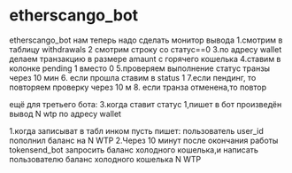 # etherscango_bot
etherscango_bot
нам теперь надо сделать монитор вывода
1.смотрим в таблицу  withdrawals
2 смотрим строку  со статус==0
3.по адресу wallet  делаем транзакцию в размере amaunt c горячего кошелька
4.ставим в колонке pending 1 вместо 0
5.проверяем выполнение статус транзы через 10 мин
6. если прошла ставим в status 1
7.если пендинг, то повторяем проверку через 10 м
8. если транза отменена,то повтор

ещё для третьего бота:
3.когда ставит статус 1,пишет в бот
произведён вывод N wtp по адресу wallet


1.когда записыват в табл инком пусть пишет:
пользователь user_id пополнил баланс на N WTP
2.Через 10 минут после окончания работы  tokensend_bot запросить баланс холодного кошелька,и написать пользователю
баланс холодного кошелька N WTP
